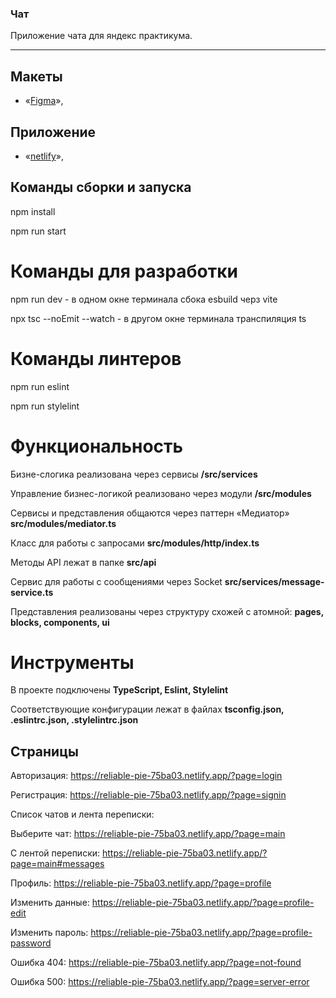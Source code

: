 ### Чат

Приложение чата для яндекс практикума.

---

## Макеты

- «[Figma](https://www.figma.com/file/wc2c70MVLh6rx6iYO3PbTt/YChat?type=design&node-id=1%3A612&mode=design&t=IEfGgj09X6WliTF1-1)»,

## Приложение

- «[netlify](https://reliable-pie-75ba03.netlify.app/)»,

## Команды сборки и запуска

npm install

npm run start

# Команды для разработки

npm run dev - в одном окне терминала сбока esbuild черз vite

npx tsc --noEmit --watch - в другом окне терминала транспиляция ts

# Команды линтеров

npm run eslint

npm run stylelint

# Функциональность

Бизне-слогика реализована через сервисы **/src/services**

Управление бизнес-логикой реализовано через модули **/src/modules**

Сервисы и представления общаются через паттерн «Медиатор» **src/modules/mediator.ts**

Класс для работы с запросами **src/modules/http/index.ts**

Методы API лежат в папке **src/api**

Сервис для работы с сообщениями через Socket **src/services/message-service.ts**

Представления реализованы через структуру схожей c атомной: **pages, blocks, components, ui**

# Инструменты

В проекте подключены **TypeScript, Eslint, Stylelint**

Соответствующие конфигурации лежат в файлах **tsconfig.json, .eslintrc.json, .stylelintrc.json**

## Страницы

Авторизация: https://reliable-pie-75ba03.netlify.app/?page=login

Регистрация: https://reliable-pie-75ba03.netlify.app/?page=signin

Список чатов и лента переписки:

Выберите чат: https://reliable-pie-75ba03.netlify.app/?page=main

С лентой переписки: https://reliable-pie-75ba03.netlify.app/?page=main#messages

Профиль: https://reliable-pie-75ba03.netlify.app/?page=profile

Изменить данные: https://reliable-pie-75ba03.netlify.app/?page=profile-edit

Изменить пароль: https://reliable-pie-75ba03.netlify.app/?page=profile-password

Ошибка 404: https://reliable-pie-75ba03.netlify.app/?page=not-found

Ошибка 500: https://reliable-pie-75ba03.netlify.app/?page=server-error
